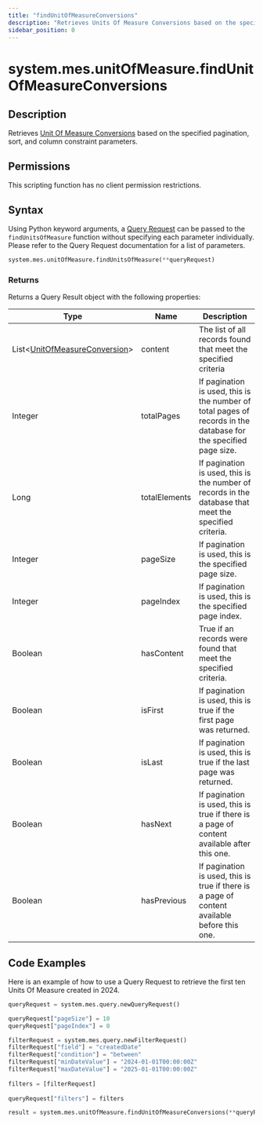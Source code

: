 ```yaml
---
title: "findUnitOfMeasureConversions"
description: "Retrieves Units Of Measure Conversions based on the specified pagination, sort, and column constraint parameters."
sidebar_position: 0
---
```


# system.mes.unitOfMeasure.findUnitOfMeasureConversions

## Description

Retrieves [Unit Of Measure Conversions](../../data-model/utility-models/unit-of-measure-model/unit-of-measure-conversion.md) 
based on the specified pagination, sort, and column constraint parameters.

## Permissions

This scripting function has no client permission restrictions.

## Syntax
Using Python keyword arguments, a [Query Request](../query-script-api/query-request.md) can be passed to the `findUnitsOfMeasure` function
without specifying each parameter individually. Please refer to the Query Request documentation for a list of parameters.
```python
system.mes.unitOfMeasure.findUnitsOfMeasure(**queryRequest)
```

### Returns

Returns a Query Result object with the following properties:

| Type                                                                                                                   | Name          | Description                                                                                                      |
|------------------------------------------------------------------------------------------------------------------------| ------------- | ---------------------------------------------------------------------------------------------------------------- |
| List\<[UnitOfMeasureConversion](../../data-model/utility-models/unit-of-measure-model/unit-of-measure-conversion.md)>  | content       | The list of all records found that meet the specified criteria                                                   |
| Integer                                                                                                                | totalPages    | If pagination is used, this is the number of total pages of records in the database for the specified page size. |
| Long                                                                                                                   | totalElements | If pagination is used, this is the number of records in the database that meet the specified criteria.           |
| Integer                                                                                                                | pageSize      | If pagination is used, this is the specified page size.                                                          |
| Integer                                                                                                                | pageIndex     | If pagination is used, this is the specified page index.                                                         |
| Boolean                                                                                                                | hasContent    | True if an records were found that meet the specified criteria.                                                  |
| Boolean                                                                                                                | isFirst       | If pagination is used, this is true if the first page was returned.                                              |
| Boolean                                                                                                                | isLast        | If pagination is used, this is true if the last page was returned.                                               |
| Boolean                                                                                                                | hasNext       | If pagination is used, this is true if there is a page of content available after this one.                      |
| Boolean                                                                                                                | hasPrevious   | If pagination is used, this is true if there is a page of content available before this one.                     |

## Code Examples

Here is an example of how to use a Query Request to retrieve the first ten Units Of Measure created in 2024.


```python
queryRequest = system.mes.query.newQueryRequest()  

queryRequest["pageSize"] = 10
queryRequest["pageIndex"] = 0

filterRequest = system.mes.query.newFilterRequest()  
filterRequest["field"] = "createdDate"  
filterRequest["condition"] = "between"  
filterRequest["minDateValue"] = "2024-01-01T00:00:00Z"
filterRequest["maxDateValue"] = "2025-01-01T00:00:00Z"
    
filters = [filterRequest]  
  
queryRequest["filters"] = filters  

result = system.mes.unitOfMeasure.findUnitOfMeasureConversions(**queryRequest)
```

